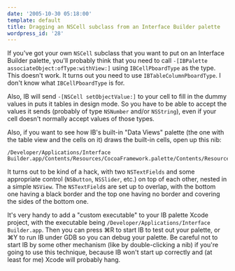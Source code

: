 ```yaml
---
date: '2005-10-30 05:18:00'
template: default
title: Dragging an NSCell subclass from an Interface Builder palette
wordpress_id: '28'
---
```


If you've got your own `NSCell` subclass that you want to put on an Interface Builder palette, you'll probably think that you need to call `-[IBPalette associateObject:ofType:withView:]` using `IBCellPboardType` as the type.  This doesn't work.  It turns out you need to use `IBTableColumnPboardType`.  I don't know what `IBCellPboardType` is for.

Also, IB will send `-[NSCell setObjectValue:]` to your cell to fill in the dummy values in puts it tables in design mode.  So you have to be able to accept the values it sends (probably of type `NSNumber` and/or `NSString`), even if your cell doesn't normally accept values of those types.

Also, if you want to see how IB's built-in "Data Views" palette (the one with the table view and the cells on it) draws the built-in cells, open up this nib:

    /Developer/Applications/Interface Builder.app/Contents/Resources/CocoaFramework.palette/Contents/Resources/IBDataViews.nib

It turns out to be kind of a hack, with two `NSTextFields` and some appropriate control (`NSButton`, `NSSlider`, etc.) on top of each other, nested in a simple `NSView`.  The `NSTextField`s are set up to overlap, with the bottom one having a black border and the top one having no border and covering the sides of the bottom one.

It's very handy to add a "custom executable" to your IB palette Xcode project, with the executable being `/Developer/Applications/Interface Builder.app`.  Then you can press ⌘R to start IB to test out your palette, or ⌘Y to run IB under GDB so you can debug your palette.  Be careful not to start IB by some other mechanism (like by double-clicking a nib) if you're going to use this technique, because IB won't start up correctly and (at least for me) Xcode will probably hang.
